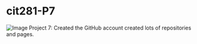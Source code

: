 # cit281-P7
<img src= "https://images.unsplash.com/photo-1686036817165-28fbd5dbf070?ixlib=rb-4.0.3&ixid=M3wxMjA3fDB8MHxwaG90by1wYWdlfHx8fGVufDB8fHx8fA%3D%3D&auto=format&fit=crop&w=774&q=80" alt="Image" >
Project 7: Created the GitHub account created lots of repositories and pages.
